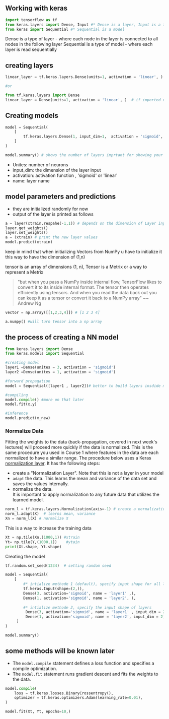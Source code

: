 ## Working with keras

```python
import tensorflow as tf
from keras.layers import Dense, Input #* Dense is a layer, Input is a tensor 
from keras import Sequential #* Sequential is a model
```

Dense is a type of layer  - where each node in the layer is connected to all nodes in the following layer
Sequential is a type of model - where each layer is read sequentially 

## creating layers 

```python
linear_layer = tf.keras.layers.Dense(units=1, activation = 'linear', )

#or 

from tf.keras.layers import Dense
linear_layer = Dense(units=1, activation = 'linear', )  # if imported directly
```

## Creating models

```python
model = Sequential(
    [
        tf.keras.layers.Dense(1, input_dim=1,  activation = 'sigmoid', name='L1')
    ]
)

model.summary() # shows the number of layers imprtant for showing your model
```

- Unites: number of neurons 
- input_dim: the dimension of the layer input
- activation: activation function , 'sigmoid' or 'linear'
- name: layer name

## model parameters and predictions

- they are initialized randomly for now
- output of the layer is printed as follows 
```python 
a = layer(xtrain.respahe(-1,1)) # depends on the dimension of Layer input_dim
layer.get_weights()
layer.set_weights()
a = (xtrain) # print the new layer values
model.predict(xtrain)
```

keep in mind that when initializing Vectors from NumPy u have to initialize it this way to have the dimension of (1,n)

tensor is an array of dimensions (1, n), Tensor is a Metrix or a way to represent a Metrix  

> "but when you pass a NumPy inside internal flow, TensorFlow likes to convert it to its inside internal format. The tensor then operates efficiently using tensors. And when you read the data back out you can keep it as a tensor or convert it back to a NumPy array" ~~ Andrew Ng

```python
vector = np.array([[1,2,3,4]]) # [1 2 3 4]

a.numpy() #will turn tensor into a np array
```

## the process of creating a NN model 
```python 
from keras.layers import Dense
from keras.models import Sequential

#creating model
layer1 =Dense(unites = 3, activation = 'sigmoid')
layer2 =Dense(unites = 1, activation = 'sigmoid')

#forward propagation
model = Sequential([layer1 , layer2])# better to build layers insdide model itself , better performance.

#compiling 
model.compile() #more on that later 
model.fit(x,y)

#inference 
model.predict(x_new)
```

### Normalize Data
Fitting the weights to the data (back-propagation, covered in next week's lectures) will proceed more quickly if the data is normalized. This is the same procedure you used in Course 1 where features in the data are each normalized to have a similar range. 
The procedure below uses a Keras [normalization layer](https://keras.io/api/layers/preprocessing_layers/numerical/normalization/). It has the following steps:

- create a "Normalization Layer". Note that this is not a layer in your model 
- `adapt` the data. This learns the mean and variance of the data set and saves the values internally.
- normalize the data.  
It is important to apply normalization to any future data that utilizes the learned model.

```python
norm_l = tf.keras.layers.Normalization(axis=-1) # create a normalization layer
norm_l.adapt(X)  # learns mean, variance
Xn = norm_l(X) # normalize X
```

This is a way to increase the training data 

```python
Xt = np.tile(Xn,(1000,1)) #xtrain 
Yt= np.tile(Y,(1000,1))    #ytain 
print(Xt.shape, Yt.shape)  
```

Creating the model 

```python
tf.random.set_seed(1234)  # setting random seed

model = Sequential(
    [
        #* intialize methode 1 (default), specify input shape for all layers
        tf.keras.Input(shape=(2,)),
        Dense(3, activation='sigmoid', name = 'layer1' ,),
        Dense(1, activation='sigmoid', name = 'layer2', ),
        
        #* intialize methode 2, specify the input shape of layers
         Dense(3, activation='sigmoid', name = 'layer1' , input_dim = 2),
         Dense(1, activation='sigmoid', name = 'layer2', input_dim = 2),
     ]
)

model.summary()
```
## some methods will be known later 

- The `model.compile` statement defines a loss function and specifies a compile optimization.
- The `model.fit` statement runs gradient descent and fits the weights to the data.

```python
model.compile(
    loss = tf.keras.losses.BinaryCrossentropy(),
    optimizer = tf.keras.optimizers.Adam(learning_rate=0.01),
)

model.fit(Xt, Yt, epochs=10,)
```

